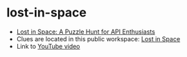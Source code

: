 # lost-in-space

- [Lost in Space: A Puzzle Hunt for API Enthusiasts](https://blog.postman.com/lost-in-space-puzzle-hunt-for-api-enthusiasts/)
- Clues are located in this public workspace: [Lost in Space](https://www.postman.com/postman/workspace/lost-in-space/overview)
- Link to [YouTube video](https://youtu.be/izbtF66EO1U)

[]()
